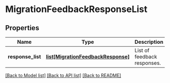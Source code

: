 # MigrationFeedbackResponseList

## Properties
Name | Type | Description | Notes
------------ | ------------- | ------------- | -------------
**response_list** | [**list[MigrationFeedbackResponse]**](MigrationFeedbackResponse.md) | List of feedback responses. | 

[[Back to Model list]](../README.md#documentation-for-models) [[Back to API list]](../README.md#documentation-for-api-endpoints) [[Back to README]](../README.md)

